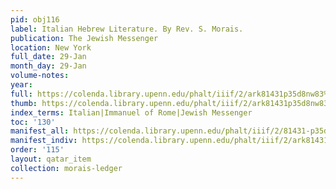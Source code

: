 ```yaml
---
pid: obj116
label: Italian Hebrew Literature. By Rev. S. Morais.
publication: The Jewish Messenger
location: New York
full_date: 29-Jan
month_day: 29-Jan
volume-notes:
year:
full: https://colenda.library.upenn.edu/phalt/iiif/2/ark81431p35d8nw83%2FSHA256E-s9230689--b5f311e83072d624eed979dd58a8aef6eac6a0f092f3c57384c8e545fcce3393.jpeg/full/3500,/0/default.jpg
thumb: https://colenda.library.upenn.edu/phalt/iiif/2/ark81431p35d8nw83%2FSHA256E-s9230689--b5f311e83072d624eed979dd58a8aef6eac6a0f092f3c57384c8e545fcce3393.jpeg/full/!200,200/0/default.jpg
index_terms: Italian|Immanuel of Rome|Jewish Messenger
toc: '130'
manifest_all: https://colenda.library.upenn.edu/phalt/iiif/2/81431-p35d8nw83/manifest
manifest_indiv: https://colenda.library.upenn.edu/phalt/iiif/2/ark81431p35d8nw83%2FSHA256E-s9230689--b5f311e83072d624eed979dd58a8aef6eac6a0f092f3c57384c8e545fcce3393.jpeg
order: '115'
layout: qatar_item
collection: morais-ledger
---
```

